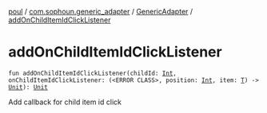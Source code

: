 [poul](../../index.md) / [com.sophoun.generic_adapter](../index.md) / [GenericAdapter](index.md) / [addOnChildItemIdClickListener](./add-on-child-item-id-click-listener.md)

# addOnChildItemIdClickListener

`fun addOnChildItemIdClickListener(childId: `[`Int`](https://kotlinlang.org/api/latest/jvm/stdlib/kotlin/-int/index.html)`, onChildItemIdClickListener: (<ERROR CLASS>, position: `[`Int`](https://kotlinlang.org/api/latest/jvm/stdlib/kotlin/-int/index.html)`, item: `[`T`](index.md#T)`) -> `[`Unit`](https://kotlinlang.org/api/latest/jvm/stdlib/kotlin/-unit/index.html)`): `[`Unit`](https://kotlinlang.org/api/latest/jvm/stdlib/kotlin/-unit/index.html)

Add callback for child item id click

